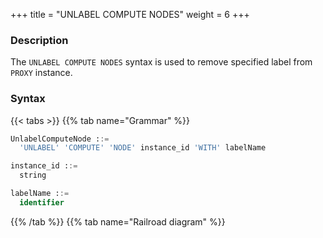 +++
title = "UNLABEL COMPUTE NODES"
weight = 6
+++

### Description

The `UNLABEL COMPUTE NODES` syntax is used to remove specified label from `PROXY` instance.

### Syntax

{{< tabs >}}
{{% tab name="Grammar" %}}
```sql
UnlabelComputeNode ::=
  'UNLABEL' 'COMPUTE' 'NODE' instance_id 'WITH' labelName

instance_id ::=
  string

labelName ::=
  identifier
```
{{% /tab %}}
{{% tab name="Railroad diagram" %}}
<iframe frameborder="0" name="diagram" id="diagram" width="100%" height="100%"></iframe>
{{% /tab %}}
{{< /tabs >}}

### Supplement

- needs to be obtained through [SHOW COMPUTE NODES](/en/user-manual/shardingsphere-proxy/distsql/syntax/ral/circuit-breaker/show-compute-nodes/) syntax query

### Example

- Remove specified label from `PROXY` instance

```sql
UNLABEL COMPUTE NODE "0699e636-ade9-4681-b37a-65240c584bb3" WITH label_1;
```

### Reserved word

`UNLABEL`, `COMPUTE`, `NODES`, `WITH`

### Related links

- [Reserved word](/en/user-manual/shardingsphere-proxy/distsql/syntax/reserved-word/)
- [SHOW COMPUTE NODES](/en/user-manual/shardingsphere-proxy/distsql/syntax/ral/circuit-breaker/show-compute-nodes/)
